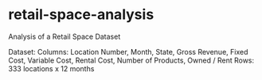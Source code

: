 # retail-space-analysis
Analysis of a Retail Space Dataset

Dataset:
Columns: Location Number, Month, State, Gross Revenue, Fixed Cost, Variable Cost, Rental Cost, Number of Products, Owned / Rent
Rows: 333 locations x 12 months
